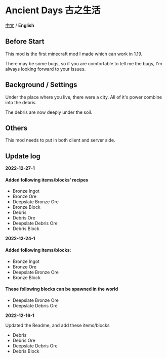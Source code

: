 # Ancient Days  古之生活

[中文](https://github.com/Casper233/Anchient_Days/blob/master/readme.md) / **English**

## Before Start

This mod is the first minecraft mod I made which can work in 1.19.

There may be some bugs, so if you are comfortable to tell me the bugs, I'm always looking forward to your Issues.

## Background / Settings

Under the place where you live, there were a city. All of it's power combine into the debris.

The debris are now deeply under the soil.

## Others

This mod needs to put in both client and server side.

## Update log

**2022-12-27-1**
#### Added following items/blocks' recipes
- Bronze Ingot
- Bronze Ore
- Deepslate Bronze Ore
- Bronze Block
- Debris
- Debris Ore
- Deepslate Debris Ore
- Debris Block

**2022-12-24-1**
#### Added following items/blocks:
- Bronze Ingot
- Bronze Ore
- Deepslate Bronze Ore
- Bronze Block
#### These following blocks can be spawned in the world
- Deepslate Bronze Ore
- Deepslate Debris Ore

**2022-12-16-1**

Updated the Readme, and add these items/blocks

- Debris 
- Debris Ore
- Deepslate Debris Ore
- Debris Block